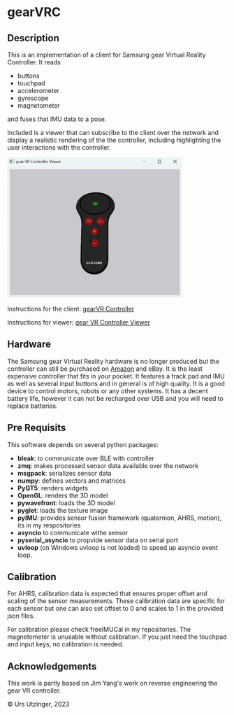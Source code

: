 # gearVRC 

## Description
This is an implementation of a client for Samsung gear Virtual Reality Controller. It reads

- buttons
- touchpad
- accelerometer
- gyroscope
- magnetometer

and fuses that IMU data to a pose.

Included is a viewer that can subscribe to the client over the network and display
a realistic rendering of the the controller, including highlighting the user interactions
with the controller.

<img src="./assets/gearVRCviewer.jpg" alt="gearVRC Viewer" width="400" height="321">

Instructions for the client: [gearVR Controller](./READMEclient.md)

Instructions for viewer: [gear VR Controller Viewer](./READMEviewer.md)

## Hardware
The Samsung gear Virtual Reality hardware is no longer produced but the controller can still be purchased on [Amazon](https://a.co/d/3ZQBLsD) and eBay. It is the least expensive controller that fits in your pocket. It features a track pad and IMU as well as several input buttons and in general is of high quality. It is a good device to control motors, robots or any other systems. It has a decent battery life, however it can not be recharged over USB and you will need to replace batteries.

## Pre Requisits
This software depends on several python packages:

- **bleak**: to communicate over BLE with controller
- **zmq**: makes processed sensor data available over the network
- **msgpack**: serializes sensor data
- **numpy**: defines vectors and matrices
- **PyQT5**: renders widgets
- **OpenGL**: renders the 3D model
- **pywavefront**: loads the 3D model
- **pyglet**: loads the texture image
- **pyIMU**: provides sensor fusion framework (quaternion, AHRS, motion), its in my respositories
- **asyncio** to communicate withe sensor
- **pyserial_asyncio** to propvide sensor data on serial port
- **uvloop** (on Windows uvloop is not loaded) to speed up asyncio event loop.


## Calibration
For AHRS, calibration data is expected that ensures proper offset and scaling of the sensor measurements. These calibration data are specific for each sensor but one can also set offset to 0 and scales to 1 in the provided json files.

For calibration please check freeIMUCal in my repositories.
The magnetometer is unusable without calibration. If you just need the touchpad and input keys, no calibration is needed.

## Acknowledgements
This work is partly based on Jim Yang's work on reverse engineering the gear VR controller.

&copy; Urs Utzinger, 2023